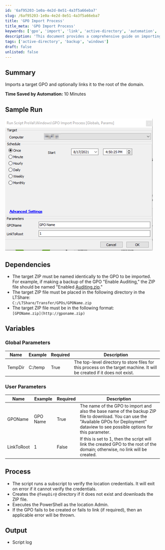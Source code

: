```yaml
---
id: '6af95203-1e0a-4e2d-8e51-4a3f5a66eba7'
slug: /6af95203-1e0a-4e2d-8e51-4a3f5a66eba7
title: 'GPO Import Process'
title_meta: 'GPO Import Process'
keywords: ['gpo', 'import', 'link', 'active-directory', 'automation', 'backup']
description: 'This document provides a comprehensive guide on importing a target Group Policy Object (GPO) and optionally linking it to the root of the domain. It includes sample runs, dependencies, variables, and the overall process involved in executing the script.'
tags: ['active-directory', 'backup', 'windows']
draft: false
unlisted: false
---
```


## Summary

Imports a target GPO and optionally links it to the root of the domain.

**Time Saved by Automation:** 10 Minutes

## Sample Run

![Sample Run](../../../static/img/docs/6af95203-1e0a-4e2d-8e51-4a3f5a66eba7/image_1.png)

## Dependencies

- The target ZIP must be named identically to the GPO to be imported.  
  For example, if making a backup of the GPO "Enable Auditing," the ZIP file should be named "Enabled [Auditing.zip](http://auditing.zip)."
- The target ZIP file must be placed in the following directory in the LTShare:  
  `C:/LTShare/Transfer/GPOs/GPOName.zip`
- The target ZIP file must be in the following format:  
  `[GPOName.zip](http://gponame.zip)`

## Variables

### Global Parameters

| Name    | Example  | Required | Description                                                                                          |
|---------|----------|----------|------------------------------------------------------------------------------------------------------|
| TempDir | C:/temp  | True     | The top-level directory to store files for this process on the target machine. It will be created if it does not exist. |

### User Parameters

| Name       | Example      | Required | Description                                                                                                                                                          |
|------------|--------------|----------|----------------------------------------------------------------------------------------------------------------------------------------------------------------------|
| GPOName    | GPO Name     | True     | The name of the GPO to import and also the base name of the backup ZIP file to download. You can use the "Available GPOs for Deployment" dataview to see possible options for this parameter. |
| LinkToRoot | 1            | False    | If this is set to 1, then the script will link the created GPO to the root of the domain; otherwise, no link will be created.                                       |

## Process

- The script runs a subscript to verify the location credentials. It will exit on error if it cannot verify the credentials.
- Creates the `@TempDir@` directory if it does not exist and downloads the ZIP file.
- Executes the PowerShell as the location Admin.
- If the GPO fails to be created or fails to link (if required), then an applicable error will be thrown.

## Output

- Script log

